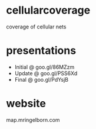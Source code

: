 # cellularcoverage
coverage of cellular nets

# presentations
- Initial @ goo.gl/86MZzm
- Update @ goo.gl/PSS6Xd
- Final @ goo.gl/PdYsjB

# website
map.mringelborn.com
